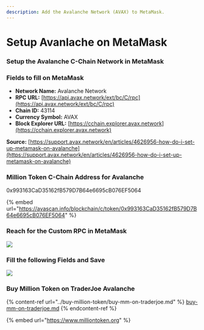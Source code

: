 ```yaml
---
description: Add the Avalanche Network (AVAX) to MetaMask.
---
```


# Setup Avanlache on MetaMask

### Setup the Avalanche C-Chain Network in MetaMask

### Fields to fill on MetaMask

* **Network Name:** Avalanche Network
* **RPC URL:** [https://api.avax.network/ext/bc/C/rpc](https://api.avax.network/ext/bc/C/rpc)
* **Chain ID:** 43114
* **Currency Symbol:** AVAX
* **Block Explorer URL:** [https://cchain.explorer.avax.network](https://cchain.explorer.avax.network)

**Source:** [https://support.avax.network/en/articles/4626956-how-do-i-set-up-metamask-on-avalanche](https://support.avax.network/en/articles/4626956-how-do-i-set-up-metamask-on-avalanche)

### Million Token C-Chain Address for Avalanche

0x993163CaD35162fB579D7B64e6695cB076EF5064

{% embed url="https://avascan.info/blockchain/c/token/0x993163CaD35162fB579D7B64e6695cB076EF5064" %}

### Reach for the Custom RPC in MetaMask

![](../../.gitbook/assets/metamask\_custom\_rpc.jpg)

### Fill the following Fields and Save

![](../../.gitbook/assets/metamask\_setup\_avalanche\_rpc.png)

### Buy Million Token on TraderJoe Avalanche&#x20;

{% content-ref url="../buy-million-token/buy-mm-on-traderjoe.md" %}
[buy-mm-on-traderjoe.md](../buy-million-token/buy-mm-on-traderjoe.md)
{% endcontent-ref %}

{% embed url="https://www.milliontoken.org" %}
